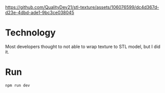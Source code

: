 
https://github.com/QualityDev21/stl-texture/assets/106076599/dc4d367d-d23e-4dbd-ade1-9bc3ce038045

# Technology

Most developers thought to not able to wrap texture to STL model, but I did it.

# Run

```sh
npm run dev
```
